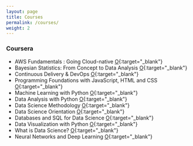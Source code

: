 ```yaml
---
layout: page
title: Courses
permalink: /courses/
weight: 2
---
```


### Coursera <br>

- AWS Fundamentals : Going Cloud-native [O](https://www.coursera.org/account/accomplishments/certificate/X4DDD8FFM46Q?utm_medium=certificate&utm_source=link&utm_campaign=copybutton_certificate&utm_term=long){:target="\_blank"}
- Bayesian Statistics: From Concept to Data Analysis [O](https://www.coursera.org/account/accomplishments/certificate/NG3ZL9GT4XLG){:target="\_blank"}
- Continuous Delivery & DevOps [O](https://www.coursera.org/account/accomplishments/certificate/K25JUBJ4ZP3Y){:target="\_blank"}
- Programming Foundations with JavaScript, HTML and CSS [O](https://www.coursera.org/account/accomplishments/certificate/HR2UDP8BMSJ9){:target="\_blank"}
- Machine Learning with Python [O](https://www.coursera.org/account/accomplishments/certificate/MQK63KV9MQAZ){:target="\_blank"}
- Data Analysis with Python [O](https://www.credly.com/badges/4a7ad4a7-9408-4417-8631-577b37d9f606/linked_in_profile){:target="\_blank"}
- Data Science Methodology [O](https://www.credly.com/badges/2e917d3a-7b82-4a39-9e92-f335baa217c0/linked_i){:target="\_blank"}
- Data Science Orientation [O](https://www.credly.com/badges/96a7b2d6-bb07-407c-b9cc-33a7a823ef75/linked_in_profile){:target="\_blank"}
- Databases and SQL for Data Science [O](https://www.credly.com/badges/7d838758-80cf-47a9-a476-669d45e20241/linked_i){:target="\_blank"}
- Data Visualization with Python [O](https://www.coursera.org/account/accomplishments/certificate/TMNDBTZYL4Y5){:target="\_blank"}
- What is Data Science? [O](https://www.coursera.org/account/accomplishments/certificate/TCV3KYKC3PVK){:target="\_blank"}
- Neural Networks and Deep Learning [O](https://www.coursera.org/account/accomplishments/certificate/6ZWGHF65EVQE){:target="\_blank"}
  <br>
